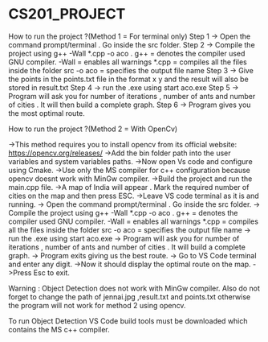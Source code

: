 # CS201_PROJECT

How to run the project ?(Method 1 = For terminal only)
Step 1 -> Open the command prompt/terminal . Go inside the src folder.
Step 2 -> Compile the project using g++ -Wall *.cpp -o aco . 
          g++ = denotes  the compiler used GNU compiler.
          -Wall = enables all warnings
          *.cpp = compiles all the files inside the folder src
          -o aco = specifies the output file name
Step 3 -> Give the points in the points.txt file in the format x y and the result will also be stored in result.txt
Step 4 -> run the .exe using start aco.exe
Step 5 -> Program will ask you for number of iterations , number of ants and number of cities . It will then build a complete graph.
Step 6 -> Program gives you the most optimal route.


How to run the project ?(Method 2 = With OpenCv)

->This method requires you to install opencv from its official website: https://opencv.org/releases/
->Add the bin folder path into the user variables and system variables paths.
->Now open Vs code and configure using Cmake.
->Use only the MS compiler for c++ configuration because opencv doesnt work with MinGw compiler.
->Build the project and run the main.cpp file.
->A map of India will appear . Mark the required number of cities on the map and then press ESC.
->Leave VS code terminal as it is and running.
-> Open the command prompt/terminal . Go inside the src folder.
-> Compile the project using g++ -Wall *.cpp -o aco . 
          g++ = denotes  the compiler used GNU compiler.
          -Wall = enables all warnings
          *.cpp = compiles all the files inside the folder src
          -o aco = specifies the output file name
-> run the .exe using start aco.exe
-> Program will ask you for number of iterations , number of ants and number of cities . It will build a complete graph.
-> Program exits giving us the best route.
-> Go to VS Code terminal and enter any digit.
->Now it should display the optimal route on the map.
->Press Esc to exit.


Warning : Object Detection does not work with MinGw compiler.
Also do not forget to change the path of jennai.jpg ,result.txt and points.txt otherwise the program will not work for method 2 using opencv.

To run Object Detection VS Code build tools must be downloaded which contains the MS c++ compiler.
